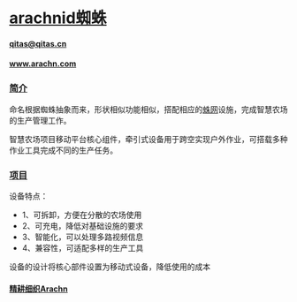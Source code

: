 ﻿# [arachnid蜘蛛](https://github.com/arachn) 
####  qitas@qitas.cn 
####  www.arachn.com
### [简介](https://github.com/arachn/arachnid/wiki) 

命名根据蜘蛛抽象而来，形状相似功能相似，搭配相应的[蛛网](https://github.com/arachn/cobweb)设施，完成智慧农场的生产管理工作。

智慧农场项目移动平台核心组件，牵引式设备用于跨空实现户外作业，可搭载多种作业工具完成不同的生产任务。

###  [项目](https://github.com/orgs/arachn/projects/2) 

设备特点：
* 1、可拆卸，方便在分散的农场使用
* 2、可充电，降低对基础设施的要求
* 3、智能化，可以处理多路视频信息
* 4、兼容性，可适配多样的生产工具

设备的设计将核心部件设置为移动式设备，降低使用的成本

####  [精耕细织Arachn](https://github.com/arachn/arachne)
